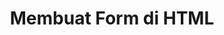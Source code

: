 ---
slug: membuat-form-di-html
title: Membuat Form di HTML
description: Membuat Form di HTML
type: course
course: belajar-html-dasar
publishedAt: 2026-01-01 05:00:00 +0700
---